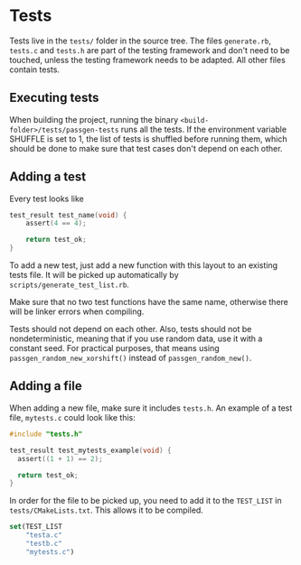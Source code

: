 # Tests

Tests live in the `tests/` folder in the source tree. The files `generate.rb`,
`tests.c` and `tests.h` are part of the testing framework and don't need to be
touched, unless the testing framework needs to be adapted. All other files
contain tests. 

## Executing tests

When building the project, running the binary `<build-folder>/tests/passgen-tests`
runs all the tests. If the environment variable SHUFFLE is set to 1, the list
of tests is shuffled before running them, which should be done to make sure
that test cases don't depend on each other.

## Adding a test

Every test looks like

```c
test_result test_name(void) {
    assert(4 == 4);

    return test_ok;
}
```

To add a new test, just add a new function with this layout to an existing
tests file. It will be picked up automatically by `scripts/generate_test_list.rb`.

Make sure that no two test functions have the same name, otherwise there will
be linker errors when compiling.

Tests should not depend on each other. Also, tests should not be nondeterministic,
meaning that if you use random data, use it with a constant seed. For practical
purposes, that means using `passgen_random_new_xorshift()` instead of `passgen_random_new()`.

## Adding a file

When adding a new file, make sure it includes `tests.h`. An example of a test
file, `mytests.c` could look like this:

```c
#include "tests.h"

test_result test_mytests_example(void) {
  assert((1 + 1) == 2);

  return test_ok;
}
```

In order for the file to be picked up, you need to add it to the `TEST_LIST`
in `tests/CMakeLists.txt`. This allows it to be compiled.

```cmake
set(TEST_LIST
    "testa.c"
    "testb.c"
    "mytests.c")
```
